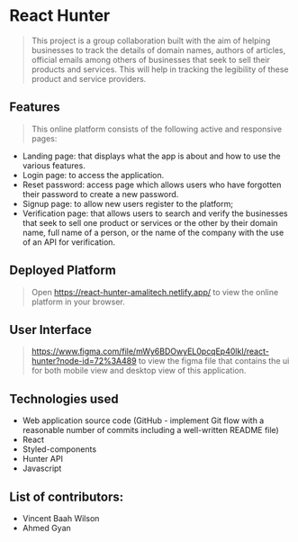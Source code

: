 # React Hunter
>This project is a group collaboration built with the aim of helping businesses to track the details of domain names, authors of articles, official emails among others of businesses that seek to sell their products and services. This will help in tracking the legibility of these product and service providers.

## Features
>This online platform consists of the following active and responsive pages:
* Landing page: that displays what the app is about and how to use the various features.
* Login page: to access the application.
* Reset password: access page which allows users who have forgotten their password to create a new password.
* Signup page: to allow new users register to the platform;
* Verification page: that allows users to search and verify the businesses that seek to sell one product or services or the other by their domain name, full name of a person, or the name of the company with the use of an API for verification.

## Deployed Platform
>Open https://react-hunter-amalitech.netlify.app/ to view the online platform in your browser. 

## User Interface
> https://www.figma.com/file/mWy6BDOwyEL0pcqEp40lkI/react-hunter?node-id=72%3A489 to view the figma file that contains the ui for both mobile view and desktop view of this application.

## Technologies used
* Web application source code (GitHub - implement Git flow with a reasonable number of commits including a well-written README file) 
* React 
* Styled-components
* Hunter API
* Javascript

## List of contributors:
* Vincent Baah Wilson
* Ahmed Gyan

